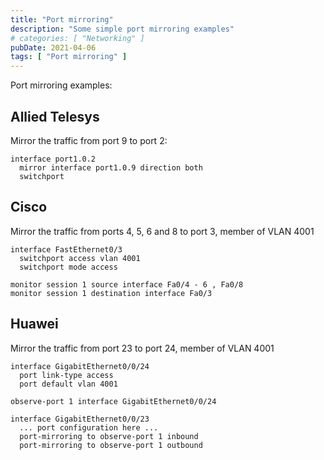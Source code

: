 ```yaml
---
title: "Port mirroring"
description: "Some simple port mirroring examples"
# categories: [ "Networking" ]
pubDate: 2021-04-06
tags: [ "Port mirroring" ]
---
```


Port mirroring examples:

## Allied Telesys

Mirror the traffic from port 9 to port 2:

```plaintext
interface port1.0.2
  mirror interface port1.0.9 direction both
  switchport
```

## Cisco

Mirror the traffic from ports 4, 5, 6 and 8 to port 3, member of VLAN 4001

```plaintext
interface FastEthernet0/3
  switchport access vlan 4001
  switchport mode access

monitor session 1 source interface Fa0/4 - 6 , Fa0/8
monitor session 1 destination interface Fa0/3
```

## Huawei

Mirror the traffic from port 23 to port 24, member of VLAN 4001

```plaintext
interface GigabitEthernet0/0/24
  port link-type access
  port default vlan 4001

observe-port 1 interface GigabitEthernet0/0/24

interface GigabitEthernet0/0/23
  ... port configuration here ...
  port-mirroring to observe-port 1 inbound
  port-mirroring to observe-port 1 outbound
```

